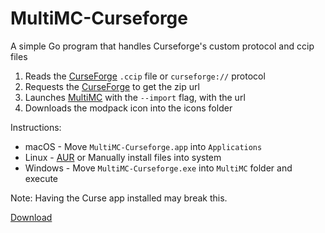 # MultiMC-Curseforge

A simple Go program that handles Curseforge's custom protocol and ccip files
1. Reads the [CurseForge] `.ccip` file or `curseforge://` protocol  
2. Requests the [CurseForge] to get the zip url  
3. Launches [MultiMC] with the `--import` flag, with the url  
4. Downloads the modpack icon into the icons folder

Instructions:
  - macOS - Move `MultiMC-Curseforge.app` into `Applications`
  - Linux - [AUR] or Manually install files into system
  - Windows - Move `MultiMC-Curseforge.exe` into `MultiMC` folder and execute

Note: Having the Curse app installed may break this.

[Download](https://github.com/ShayBox/MultiMC-Curseforge/releases)

[CurseForge]: https://www.curseforge.com/
[MultiMC]: https://multimc.org/
[AUR]: https://aur.archlinux.org/packages/multimc-curseforge/